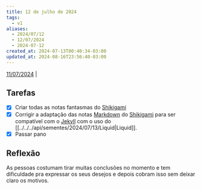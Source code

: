 ```yaml
---
title: 12 de julho de 2024
tags:
  - v1
aliases:
  - 2024/07/12
  - 12/07/2024
  - 2024-07-12
created_at: 2024-07-13T00:40:34-03:00
updated_at: 2024-08-16T23:56:40-03:00
---
```


[11/07/2024](2024-07-11-Sexto_post.md) | 

## Tarefas

- [X] Criar todas as notas fantasmas do [Shikigami](../../../api/sementes/2024/07/07/Shikigami.md)
- [x] Corrigir a adaptação das notas [Markdown](../../../api/rascunhos/2024/07/08/Markdown.md) do [Shikigami](../../../api/sementes/2024/07/07/Shikigami.md) para ser compatível com o [Jekyll](../../../api/ideias/2024/07/10/Jekyll.md) com o uso do [[../../../api/sementes/2024/07/13/Liquid|Liquid]].
- [x] Passar pano

##  Reflexão

As pessoas costumam tirar muitas conclusões no momento e tem dificuldade pra expressar os seus desejos e depois cobram isso sem deixar claro os motivos.